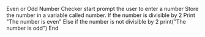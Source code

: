 Even or Odd Number Checker
start
prompt the user to enter a number
Store the number in a variable called number.
If the number is divisible by 2
Print "The number is even"
Else if the number is not divisible by 2
print("The number is odd")
End
